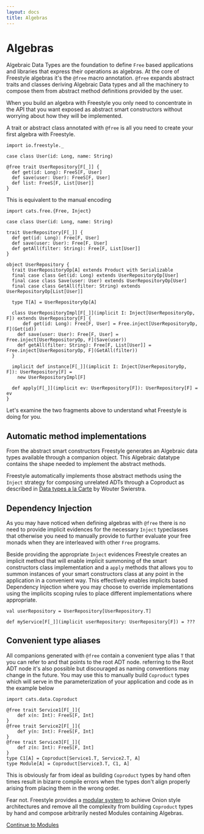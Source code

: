 ```yaml
---
layout: docs
title: Algebras
---
```


# Algebras

Algebraic Data Types are the foundation to define `Free` based applications and libraries that express their operations as algebras.
At the core of Freestyle algebras it's the `@free` macro annotation.
`@free` expands abstract traits and classes deriving Algebraic Data types and all the machinery to compose them from
abstract method definitions provided by the user.

When you build an algebra with Freestyle you only need to concentrate in the API that you want exposed as abstract smart constructors
without worrying about how they will be implemented.

A trait or abstract class annotated with `@free` is all you need to create your first algebra with Freestyle.

```tut:silent
import io.freestyle._

case class User(id: Long, name: String)

@free trait UserRepository[F[_]] {
  def get(id: Long): FreeS[F, User]
  def save(user: User): FreeS[F, User]
  def list: FreeS[F, List[User]]
}
```

This is equivalent to the manual encoding

```tut:silent
import cats.free.{Free, Inject}

case class User(id: Long, name: String)

trait UserRepository[F[_]] {
  def get(id: Long): Free[F, User]
  def save(user: User): Free[F, User]
  def getAll(filter: String): Free[F, List[User]]
}

object UserRepository {
  trait UserRepositoryOp[A] extends Product with Serializable
  final case class Get(id: Long) extends UserRepositoryOp[User]
  final case class Save(user: User) extends UserRepositoryOp[User]
  final case class GetAll(filter: String) extends UserRepositoryOp[List[User]]

  type T[A] = UserRepositoryOp[A]

  class UserRepositoryImpl[F[_]](implicit I: Inject[UserRepositoryOp, F]) extends UserRepository[F] {
	  def get(id: Long): Free[F, User] = Free.inject[UserRepositoryOp, F](Get(id))
    def save(user: User): Free[F, User] = Free.inject[UserRepositoryOp, F](Save(user))
    def getAll(filter: String): Free[F, List[User]] = Free.inject[UserRepositoryOp, F](GetAll(filter))
  }

  implicit def instance[F[_]](implicit I: Inject[UserRepositoryOp, F]): UserRepository[F] =
    new UserRepositoryImpl[F]

  def apply[F[_]](implicit ev: UserRepository[F]): UserRepository[F] = ev
}
```

Let's examine the two fragments above to understand what Freestyle is doing for you.

## Automatic method implementations

From the abstract smart constructors Freestyle generates an Algebraic data types available through a companion object.
This Algebraic datatype contains the shape needed to implement the abstract methods.

Freestyle automatically implements those abstract methods using the `Inject` strategy for composing unrelated ADTs through a Coproduct as described
in [Data types a la Carte]() by Wouter Swierstra.

## Dependency Injection

As you may have noticed when defining algebras with `@free` there is no need to provide implicit evidences for the necessary
`Inject` typeclasses that otherwise you need to manually provide to further evaluate your free monads when they are interleaved with other `Free` programs.

Beside providing the appropriate `Inject` evidences Freestyle creates an implicit method that will enable implicit summoning of the smart
constructors class implementation and a `apply` methods that allows you to summon instances of your smart constructors class at any point
in the application in a convenient way. This effectively enables implicits based Dependency Injection where you may choose to override implementations
using the implicits scoping rules to place different implementations where appropriate.

```tut:silent
val userRepository = UserRepository[UserRepository.T]
```

```tut:silent
def myService[F[_]](implicit userRepository: UserRepository[F]) = ???
```

## Convenient type aliases

All companions generated with `@free` contain a convenient type alias `T` that you can refer to and that points to the root
ADT node. referring to the Root ADT node it's also possible but discouraged as naming conventions may change in the future.
You may use this to manually build `Coproduct` types which will serve in the parameterization of your application and code as in the example below

```tut:silent
import cats.data.Coproduct

@free trait Service1[F[_]]{
	def x(n: Int): FreeS[F, Int]
}
@free trait Service2[F[_]]{
	def y(n: Int): FreeS[F, Int]
}
@free trait Service3[F[_]]{
	def z(n: Int): FreeS[F, Int]
}
type C1[A] = Coproduct[Service1.T, Service2.T, A]
type Module[A] = Coproduct[Service3.T, C1, A]
```

This is obviously far from ideal as building `Coproduct` types by hand often times result in bizarre compile errors
when the types don't align properly arising from placing them in the wrong order.

Fear not. Freestyle provides a [modular system]() to achieve Onion style architectures and remove all the complexity from building `Coproduct` types by hand and
compose arbitrarily nested Modules containing Algebras.

[Continue to Modules](modules.html)
